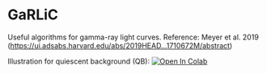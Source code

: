 # GaRLiC
Useful algorithms for gamma-ray light curves. 
Reference: Meyer et al. 2019 (https://ui.adsabs.harvard.edu/abs/2019HEAD...1710672M/abstract)<br>


Illustration for quiescent background (QB): [![Open In Colab](https://colab.research.google.com/assets/colab-badge.svg)](https://colab.research.google.com/drive/1Bhsf2aV73wbC1gPdVB62TN3Mc_jWojWC?usp=sharing)

